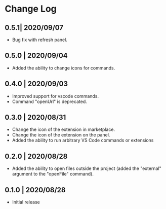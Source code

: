 # Change Log

## 0.5.1| 2020/09/07

- Bug fix with refresh panel.

## 0.5.0 | 2020/09/04

- Added the ability to change icons for commands.

## 0.4.0 | 2020/09/03

- Improved support for vscode commands.
- Command "openUrl" is deprecated.

## 0.3.0 | 2020/08/31

- Change the icon of the extension in marketplace.
- Change the icon of the extension on the panel.
- Added the ability to run arbitrary VS Code commands or extensions

## 0.2.0 | 2020/08/28

- Added the ability to open files outside the project (added the "external" argument to the "openFile" command).

## 0.1.0 | 2020/08/28

- Initial release